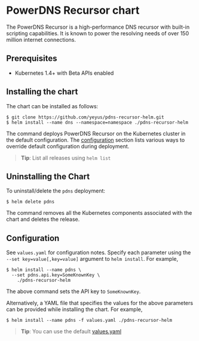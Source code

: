 PowerDNS Recursor chart
=======================

The PowerDNS Recursor is a high-performance DNS recursor with built-in scripting capabilities. It is known to power the resolving needs of over 150 million internet connections.

Prerequisites
-------------

* Kubernetes 1.4+ with Beta APIs enabled

Installing the chart
--------------------

The chart can be installed as follows:

```console
$ git clone https://github.com/yeyus/pdns-recursor-helm.git
$ helm install --name dns --namespace=namespace ./pdns-recursor-helm
```

The command deploys PowerDNS Recursor on the Kubernetes cluster in the default configuration. The [configuration](#configuration) section lists various ways to override default configuration during deployment.

> **Tip**: List all releases using `helm list`

Uninstalling the Chart
----------------------

To uninstall/delete the `pdns` deployment:

```console
$ helm delete pdns
```

The command removes all the Kubernetes components associated with the chart and deletes the release.

Configuration
-------------

See `values.yaml` for configuration notes. Specify each parameter using the `--set key=value[,key=value]` argument to `helm install`. For example,

```console
$ helm install --name pdns \
  --set pdns.api.key=SomeKnownKey \
    ./pdns-recursor-helm
```

The above command sets the API key to `SomeKnownKey`.

Alternatively, a YAML file that specifies the values for the above parameters can be provided while installing the chart. For example,

```console
$ helm install --name pdns -f values.yaml ./pdns-recursor-helm
```

> **Tip**: You can use the default [values.yaml](values.yaml)

